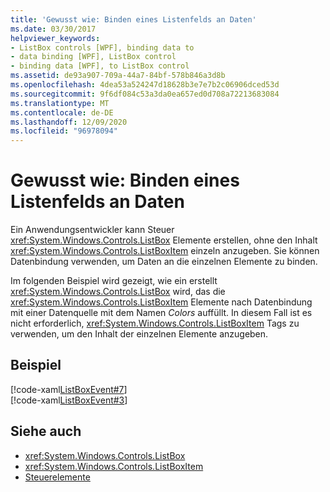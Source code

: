 ```yaml
---
title: 'Gewusst wie: Binden eines Listenfelds an Daten'
ms.date: 03/30/2017
helpviewer_keywords:
- ListBox controls [WPF], binding data to
- data binding [WPF], ListBox control
- binding data [WPF], to ListBox control
ms.assetid: de93a907-709a-44a7-84bf-578b846a3d8b
ms.openlocfilehash: 4dea53a524247d18628b3e7e7b2c06906dced53d
ms.sourcegitcommit: 9f6df084c53a3da0ea657ed0d708a72213683084
ms.translationtype: MT
ms.contentlocale: de-DE
ms.lasthandoff: 12/09/2020
ms.locfileid: "96978094"
---
```

# <a name="how-to-bind-a-listbox-to-data"></a>Gewusst wie: Binden eines Listenfelds an Daten
Ein Anwendungsentwickler kann Steuer <xref:System.Windows.Controls.ListBox> Elemente erstellen, ohne den Inhalt <xref:System.Windows.Controls.ListBoxItem> einzeln anzugeben. Sie können Datenbindung verwenden, um Daten an die einzelnen Elemente zu binden.  
  
 Im folgenden Beispiel wird gezeigt, wie ein erstellt <xref:System.Windows.Controls.ListBox> wird, das die <xref:System.Windows.Controls.ListBoxItem> Elemente nach Datenbindung mit einer Datenquelle mit dem Namen *Colors* auffüllt. In diesem Fall ist es nicht erforderlich, <xref:System.Windows.Controls.ListBoxItem> Tags zu verwenden, um den Inhalt der einzelnen Elemente anzugeben.  
  
## <a name="example"></a>Beispiel  
 [!code-xaml[ListBoxEvent#7](~/samples/snippets/csharp/VS_Snippets_Wpf/ListBoxEvent/CSharp/Pane1.xaml#7)]  
[!code-xaml[ListBoxEvent#3](~/samples/snippets/csharp/VS_Snippets_Wpf/ListBoxEvent/CSharp/Pane1.xaml#3)]  
  
## <a name="see-also"></a>Siehe auch

- <xref:System.Windows.Controls.ListBox>
- <xref:System.Windows.Controls.ListBoxItem>
- [Steuerelemente](../advanced/optimizing-performance-controls.md)
